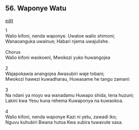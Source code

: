 ## 56. Waponye Watu
[edit](https://docs.google.com/document/d/1YUOpRpfjH8wL7rMmbjDvE2nAKeuUODP4/edit?mode=html)



1\
Walio kifoni, nenda waponye. Uwatoe walio shimoni;\
Wanaoanguka uwainue; Habari njema uwajulishe.\
\
Chorus\
Walio kifoni waokoeni, Mwokozi yuko huwangojea\
\
2\
Wajapokawia anangojea Awasubiri waje tobani;\
Mwokozi hawezi kuwadharau, Huwasame he tangu zamani:\
\
3\
Na ndani ya moyo wa wanadamu Huwapo shida, tena huzuni;\
Lakini kwa Yesu kuna rehema Kuwaponya na kuwaokoa.\
\
4\
Walio kifoni, nenda waponye Kazi ni yetu, zawadi iko;\
Nguvu kuhubiri Bwana hutoa Kwa subira tuwavute sasa.
